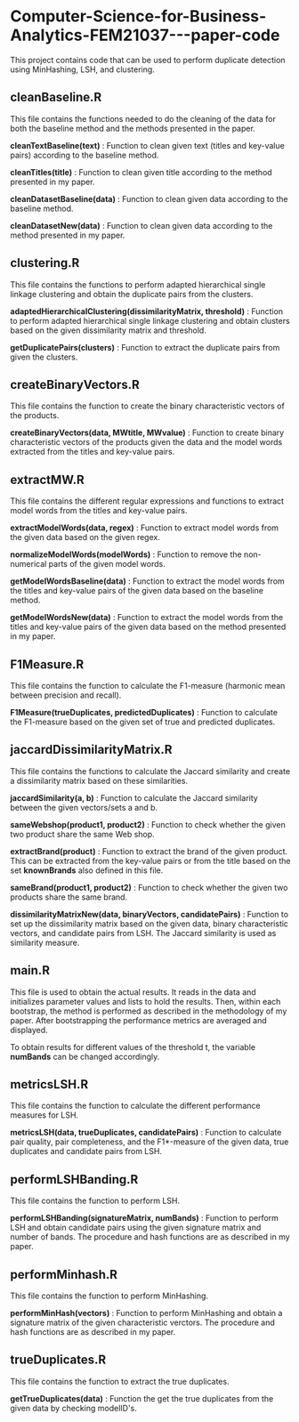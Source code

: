 # Computer-Science-for-Business-Analytics-FEM21037---paper-code
This project contains code that can be used to perform duplicate detection using MinHashing, LSH, and clustering. 

## cleanBaseline.R
This file contains the functions needed to do the cleaning of the data for both the baseline method and the methods presented in the paper.

**cleanTextBaseline(text)** : Function to clean given text (titles and key-value pairs) according to the baseline method.

**cleanTitles(title)** : Function to clean given title according to the method presented in my paper.

**cleanDatasetBaseline(data)** : Function to clean given data according to the baseline method.

**cleanDatasetNew(data)** : Function to clean given data according to the method presented in my paper.

## clustering.R
This file contains the functions to perform adapted hierarchical single linkage clustering and obtain the duplicate pairs from the clusters.

**adaptedHierarchicalClustering(dissimilarityMatrix, threshold)** : Function to perform adapted hierarchical single linkage clustering and obtain clusters based on the given dissimilarity matrix and threshold.

**getDuplicatePairs(clusters)** : Function to extract the duplicate pairs from given the clusters.

## createBinaryVectors.R
This file contains the function to create the binary characteristic vectors of the products.

**createBinaryVectors(data, MWtitle, MWvalue)** : Function to create binary characteristic vectors of the products given the data and the model words extracted from the titles and key-value pairs.

## extractMW.R
This file contains the different regular expressions and functions to extract model words from the titles and key-value pairs.

**extractModelWords(data, regex)** : Function to extract model words from the given data based on the given regex. 

**normalizeModelWords(modelWords)** : Function to remove the non-numerical parts of the given model words.

**getModelWordsBaseline(data)** : Function to extract the model words from the titles and key-value pairs of the given data based on the baseline method.

**getModelWordsNew(data)** : Function to extract the model words from the titles and key-value pairs of the given data based on the method presented in my paper.

## F1Measure.R
This file contains the function to calculate the F1-measure (harmonic mean between precision and recall).

**F1Measure(trueDuplicates, predictedDuplicates)** : Function to calculate the F1-measure based on the given set of true and predicted duplicates. 

## jaccardDissimilarityMatrix.R
This file contains the functions to calculate the Jaccard similarity and create a dissimilarity matrix based on these similarities.

**jaccardSimilarity(a, b)** : Function to calculate the Jaccard similarity between the given vectors/sets a and b.

**sameWebshop(product1, product2)** : Function to check whether the given two product share the same Web shop.

**extractBrand(product)** : Function to extract the brand of the given product. This can be extracted from the key-value pairs or from the title based on the set **knownBrands** also defined in this file.

**sameBrand(product1, product2)** : Function to check whether the given two products share the same brand.

**dissimilarityMatrixNew(data, binaryVectors, candidatePairs)** : Function to set up the dissimilarity matrix based on the given data, binary characteristic vectors, and candidate pairs from LSH. The Jaccard similarity is used as similarity measure.

## main.R
This file is used to obtain the actual results. It reads in the data and initializes parameter values and lists to hold the results. Then, within each bootstrap, the method is performed as described in the methodology of my paper. After bootstrapping the performance metrics are averaged and displayed. 

To obtain results for different values of the threshold t, the variable **numBands** can be changed accordingly.

## metricsLSH.R
This file contains the function to calculate the different performance measures for LSH.

**metricsLSH(data, trueDuplicates, candidatePairs)** : Function to calculate pair quality, pair completeness, and the F1*-measure of the given data, true duplicates and candidate pairs from LSH.

## performLSHBanding.R
This file contains the function to perform LSH.

**performLSHBanding(signatureMatrix, numBands)** : Function to perform LSH and obtain candidate pairs using the given signature matrix and number of bands. The procedure and hash functions are as described in my paper.

## performMinhash.R
This file contains the function to perform MinHashing.

**performMinHash(vectors)** : Function to perform MinHashing and obtain a signature matrix of the given characteristic verctors. The procedure and hash functions are as described in my paper.

## trueDuplicates.R
This file contains the function to extract the true duplicates.

**getTrueDuplicates(data)** : Function the get the true duplicates from the given data by checking modelID's.

